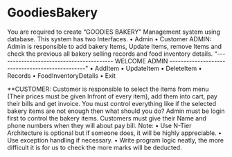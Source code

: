 # GoodiesBakery
You are required to create “GOODIES BAKERY” Management system using database. This system has two Interfaces.
• Admin
• Customer
ADMIN:
Admin is responsible to add bakery Items, Update Items, remove Items and check the previous all bakery selling records and food inventory details.
“-----------------------------------------    WELCOME ADMIN ------------------------------------------------"
• AddItem
• UpdateItem
• DeleteItem
• Records
• FoodInventoryDetails
• Exit

**CUSTOMER:
Customer is responsible to select the items from menu (Their prices must be given Infront of every item), add them into cart, pay their bills and get invoice.
You must control everything like if the selected bakery items are not enough then what should you do?
Admin must be login first to control the bakery items. Customers must give their Name and phone numbers when they will about pay bill.
Note:
• Use N-Tier Architecture is optional but if someone does, it will be highly appreciable.
• Use exception handling if necessary.
• Write program logic neatly, the more difficult it is for us to check the more marks will be
deducted.
